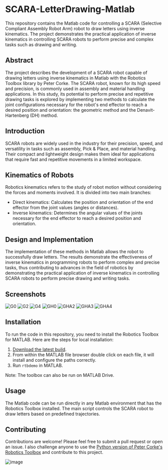 # SCARA-LetterDrawing-Matlab

This repository contains the Matlab code for controlling a SCARA (Selective Compliant Assembly Robot Arm) robot to draw letters using inverse kinematics. The project demonstrates the practical application of inverse kinematics in controlling SCARA robots to perform precise and complex tasks such as drawing and writing.

## Abstract

The project describes the development of a SCARA robot capable of drawing letters using inverse kinematics in Matlab with the Robotics Toolbox library by Peter Corke. The SCARA robot, known for its high speed and precision, is commonly used in assembly and material handling applications. In this study, its potential to perform precise and repetitive drawing tasks is explored by implementing two methods to calculate the joint configurations necessary for the robot's end effector to reach a desired position and orientation: the geometric method and the Denavit-Hartenberg (DH) method.

## Introduction

SCARA robots are widely used in the industry for their precision, speed, and versatility in tasks such as assembly, Pick & Place, and material handling. Their compact and lightweight design makes them ideal for applications that require fast and repetitive movements in a limited workspace.

## Kinematics of Robots

Robotics kinematics refers to the study of robot motion without considering the forces and moments involved. It is divided into two main branches:

- Direct kinematics: Calculates the position and orientation of the end effector from the joint values (angles or distances).
- Inverse kinematics: Determines the angular values of the joints necessary for the end effector to reach a desired position and orientation.

## Design and Implementation

The implementation of these methods in Matlab allows the robot to successfully draw letters. The results demonstrate the effectiveness of inverse kinematics in programming robots to perform complex and precise tasks, thus contributing to advances in the field of robotics by demonstrating the practical application of inverse kinematics in controlling SCARA robots to perform precise drawing and writing tasks.

## Screenshots

![G0](https://github.com/gabrielhuav/SCARA-LetterDrawing-Matlab/assets/71236850/7f5518e4-e88c-4373-b6a1-aae1b6b4862b)
![G2](https://github.com/gabrielhuav/SCARA-LetterDrawing-Matlab/assets/71236850/83decd12-6b88-411a-a3d9-62c45c181d86)
![G4](https://github.com/gabrielhuav/SCARA-LetterDrawing-Matlab/assets/71236850/8bfefb67-cc78-4a40-b590-e0205d0503f7)
![GH0](https://github.com/gabrielhuav/SCARA-LetterDrawing-Matlab/assets/71236850/ee68d78a-9030-42f5-bd0d-ab81636019df)
![GHA2](https://github.com/gabrielhuav/SCARA-LetterDrawing-Matlab/assets/71236850/e77926fb-2dfe-4dea-b4bc-dce882d5e2d8)
![GHA3](https://github.com/gabrielhuav/SCARA-LetterDrawing-Matlab/assets/71236850/c87936a0-3f22-4771-b036-c1d537dab44a)
![GHA4](https://github.com/gabrielhuav/SCARA-LetterDrawing-Matlab/assets/71236850/72dbe9cf-5120-4d45-9ab1-82aeb94194d1)


## Installation

To run the code in this repository, you need to install the Robotics Toolbox for MATLAB. Here are the steps for local installation:

1. [Download the latest build](https://petercorke.com/toolboxes/robotics-toolbox/).
2. From within the MATLAB file browser double click on each file, it will install and configure the paths correctly.
3. Run `rtbdemo` in MATLAB.

Note: The toolbox can also be run on MATLAB Drive.

## Usage

The Matlab code can be run directly in any Matlab environment that has the Robotics Toolbox installed. The main script controls the SCARA robot to draw letters based on predefined trajectories.

## Contributing

Contributions are welcome! Please feel free to submit a pull request or open an issue. I also challenge anyone to use the [Python version of Peter Corke's Robotics Toolbox](https://github.com/petercorke/robotics-toolbox-python/) and contribute to this project.

![image](https://github.com/gabrielhuav/SCARA-LetterDrawing-Matlab/assets/71236850/f059ba1c-4919-4fd7-a2e7-5ab6bcc4015b)
